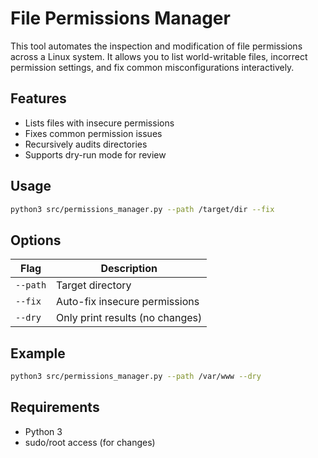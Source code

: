 # File Permissions Manager

This tool automates the inspection and modification of file permissions across a Linux system. It allows you to list world-writable files, incorrect permission settings, and fix common misconfigurations interactively.

## Features

- Lists files with insecure permissions
- Fixes common permission issues
- Recursively audits directories
- Supports dry-run mode for review

## Usage

```bash
python3 src/permissions_manager.py --path /target/dir --fix
```

## Options

| Flag       | Description                     |
|------------|---------------------------------|
| `--path`   | Target directory                |
| `--fix`    | Auto-fix insecure permissions   |
| `--dry`    | Only print results (no changes) |

## Example

```bash
python3 src/permissions_manager.py --path /var/www --dry
```

## Requirements

- Python 3
- sudo/root access (for changes)
